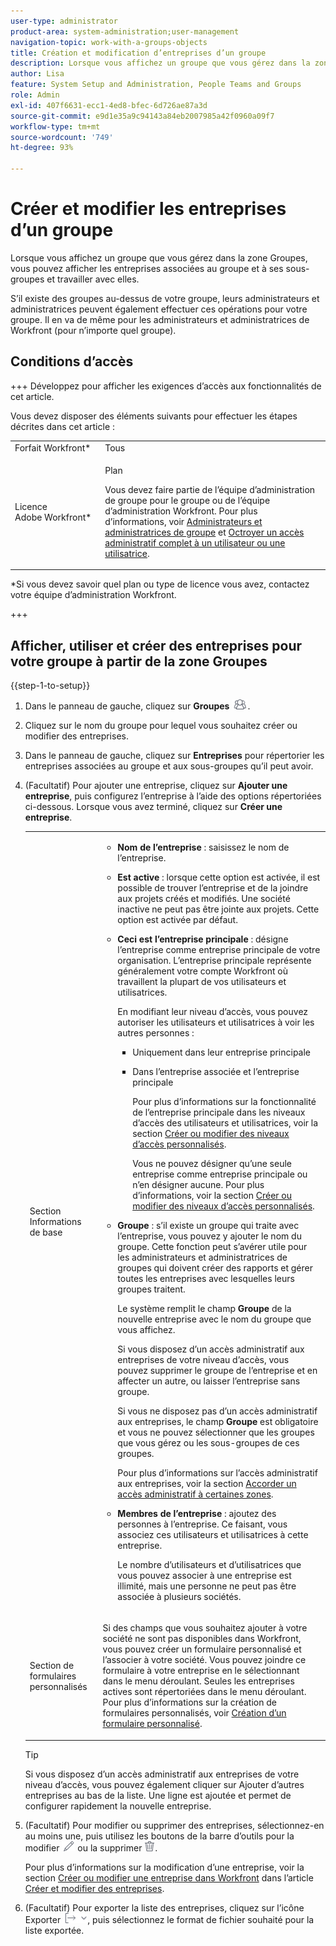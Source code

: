 ```yaml
---
user-type: administrator
product-area: system-administration;user-management
navigation-topic: work-with-a-groups-objects
title: Création et modification d’entreprises d’un groupe
description: Lorsque vous affichez un groupe que vous gérez dans la zone Groupes, vous pouvez afficher les entreprises associées au groupe et à ses sous-groupes et travailler avec elles.
author: Lisa
feature: System Setup and Administration, People Teams and Groups
role: Admin
exl-id: 407f6631-ecc1-4ed8-bfec-6d726ae87a3d
source-git-commit: e9d1e35a9c94143a84eb2007985a42f0960a09f7
workflow-type: tm+mt
source-wordcount: '749'
ht-degree: 93%

---
```


# Créer et modifier les entreprises d’un groupe

Lorsque vous affichez un groupe que vous gérez dans la zone Groupes, vous pouvez afficher les entreprises associées au groupe et à ses sous-groupes et travailler avec elles.

S’il existe des groupes au-dessus de votre groupe, leurs administrateurs et administratrices peuvent également effectuer ces opérations pour votre groupe. Il en va de même pour les administrateurs et administratrices de Workfront (pour n’importe quel groupe).

## Conditions d’accès

+++ Développez pour afficher les exigences d’accès aux fonctionnalités de cet article.

Vous devez disposer des éléments suivants pour effectuer les étapes décrites dans cet article :

<table style="table-layout:auto"> 
 <col> 
 <col> 
 <tbody> 
  <tr> 
   <td role="rowheader">Forfait Workfront*</td> 
   <td>Tous</td> 
  </tr> 
  <tr> 
   <td role="rowheader">Licence Adobe Workfront*</td> 
   <td> <p>Plan </p> <p>Vous devez faire partie de l’équipe d’administration de groupe pour le groupe ou de l’équipe d’administration Workfront. Pour plus d’informations, voir <a href="../../../administration-and-setup/manage-groups/group-roles/group-administrators.md" class="MCXref xref" data-mc-variable-override="">Administrateurs et administratrices de groupe</a> et <a href="../../../administration-and-setup/add-users/configure-and-grant-access/grant-a-user-full-administrative-access.md" class="MCXref xref" data-mc-variable-override="">Octroyer un accès administratif complet à un utilisateur ou une utilisatrice</a>.</p> </td> 
  </tr> 
 </tbody> 
</table>

&#42;Si vous devez savoir quel plan ou type de licence vous avez, contactez votre équipe d’administration Workfront.

+++

## Afficher, utiliser et créer des entreprises pour votre groupe à partir de la zone Groupes

{{step-1-to-setup}}

1. Dans le panneau de gauche, cliquez sur **Groupes** ![](assets/groups-icon.png).

1. Cliquez sur le nom du groupe pour lequel vous souhaitez créer ou modifier des entreprises.
1. Dans le panneau de gauche, cliquez sur **Entreprises** pour répertorier les entreprises associées au groupe et aux sous-groupes qu’il peut avoir.
1. (Facultatif) Pour ajouter une entreprise, cliquez sur **Ajouter une entreprise**, puis configurez l’entreprise à l’aide des options répertoriées ci-dessous. Lorsque vous avez terminé, cliquez sur **Créer une entreprise**.

   <table style="table-layout:auto"> 
    <col> 
    <col> 
    <tbody> 
     <tr> 
      <td role="rowheader">Section Informations de base</td> 
      <td> 
       <ul> 
        <li> <p><b>Nom de l’entreprise</b> : saisissez le nom de l’entreprise.</p> </li> 
        <li> <p><b>Est active</b> : lorsque cette option est activée, il est possible de trouver l’entreprise et de la joindre aux projets créés et modifiés. Une société inactive ne peut pas être jointe aux projets. Cette option est activée par défaut.</p> </li> 
        <li> <p><b>Ceci est l’entreprise principale</b> : désigne l’entreprise comme entreprise principale de votre organisation. L’entreprise principale représente généralement votre compte Workfront où travaillent la plupart de vos utilisateurs et utilisatrices.</p> <p>En modifiant leur niveau d’accès, vous pouvez autoriser les utilisateurs et utilisatrices à voir les autres personnes :</p> 
         <ul> 
          <li>Uniquement dans leur entreprise principale</li> 
          <li> <p>Dans l’entreprise associée et l’entreprise principale</p> <p>Pour plus d’informations sur la fonctionnalité de l’entreprise principale dans les niveaux d’accès des utilisateurs et utilisatrices, voir la section <a href="../../../administration-and-setup/add-users/configure-and-grant-access/create-modify-access-levels.md" class="MCXref xref" data-mc-variable-override="">Créer ou modifier des niveaux d’accès personnalisés</a>.</p> <p>Vous ne pouvez désigner qu’une seule entreprise comme entreprise principale ou n’en désigner aucune. Pour plus d’informations, voir la section <a href="../../../administration-and-setup/add-users/configure-and-grant-access/create-modify-access-levels.md" class="MCXref xref" data-mc-variable-override="">Créer ou modifier des niveaux d’accès personnalisés</a>.</p> </li> 
         </ul> </li> 
        <li> <p><b>Groupe</b> : s’il existe un groupe qui traite avec l’entreprise, vous pouvez y ajouter le nom du groupe. Cette fonction peut s’avérer utile pour les administrateurs et administratrices de groupes qui doivent créer des rapports et gérer toutes les entreprises avec lesquelles leurs groupes traitent.</p> <p data-mc-conditions="SnippetConditions-wf-groups.groups">Le système remplit le champ <strong>Groupe</strong> de la nouvelle entreprise avec le nom du groupe que vous affichez.</p> <p data-mc-conditions="SnippetConditions-wf-groups.groups">Si vous disposez d’un accès administratif aux entreprises de votre niveau d’accès, vous pouvez supprimer le groupe de l’entreprise et en affecter un autre, ou laisser l’entreprise sans groupe.</p> <p data-mc-conditions="SnippetConditions-wf-groups.groups">Si vous ne disposez pas d’un accès administratif aux entreprises, le champ <strong>Groupe</strong> est obligatoire et vous ne pouvez sélectionner que les groupes que vous gérez ou les sous-groupes de ces groupes.</p> <p data-mc-conditions="SnippetConditions-wf-groups.groups">Pour plus d’informations sur l’accès administratif aux entreprises, voir la section <a href="../../../administration-and-setup/add-users/configure-and-grant-access/grant-users-admin-access-certain-areas.md" class="MCXref xref" data-mc-variable-override="">Accorder un accès administratif à certaines zones</a>.</p> </li> 
        <li> <p><b>Membres de l’entreprise</b> : ajoutez des personnes à l’entreprise. Ce faisant, vous associez ces utilisateurs et utilisatrices à cette entreprise.</p> <p>Le nombre d’utilisateurs et d’utilisatrices que vous pouvez associer à une entreprise est illimité, mais une personne ne peut pas être associée à plusieurs sociétés.</p> </li> 
       </ul> </td> 
     </tr>
     <tr> 
      <td role="rowheader">Section de formulaires personnalisés</td> 
      <td> <p>Si des champs que vous souhaitez ajouter à votre société ne sont pas disponibles dans Workfront, vous pouvez créer un formulaire personnalisé et l’associer à votre société. Vous pouvez joindre ce formulaire à votre entreprise en le sélectionnant dans le menu déroulant. Seules les entreprises actives sont répertoriées dans le menu déroulant. Pour plus d’informations sur la création de formulaires personnalisés, voir <a href="/help/quicksilver/administration-and-setup/customize-workfront/create-manage-custom-forms/form-designer/design-a-form/design-a-form.md">Création d’un formulaire personnalisé</a>. </p> </td> 
     </tr> 
    </tbody> 
   </table>

   >[!TIP]
   >
   >Si vous disposez d’un accès administratif aux entreprises de votre niveau d’accès, vous pouvez également cliquer sur Ajouter d’autres entreprises au bas de la liste. Une ligne est ajoutée et permet de configurer rapidement la nouvelle entreprise.

1. (Facultatif) Pour modifier ou supprimer des entreprises, sélectionnez-en au moins une, puis utilisez les boutons de la barre d’outils pour la modifier ![](assets/edit-icon.png) ou la supprimer ![](assets/delete.png).

   Pour plus d’informations sur la modification d’une entreprise, voir la section [Créer ou modifier une entreprise dans Workfront](../../../administration-and-setup/set-up-workfront/organizational-setup/create-and-edit-companies.md#adding-a-company-to-workfront) dans l’article [Créer et modifier des entreprises](../../../administration-and-setup/set-up-workfront/organizational-setup/create-and-edit-companies.md).

1. (Facultatif) Pour exporter la liste des entreprises, cliquez sur l’icône Exporter ![](assets/export.png), puis sélectionnez le format de fichier souhaité pour la liste exportée.
